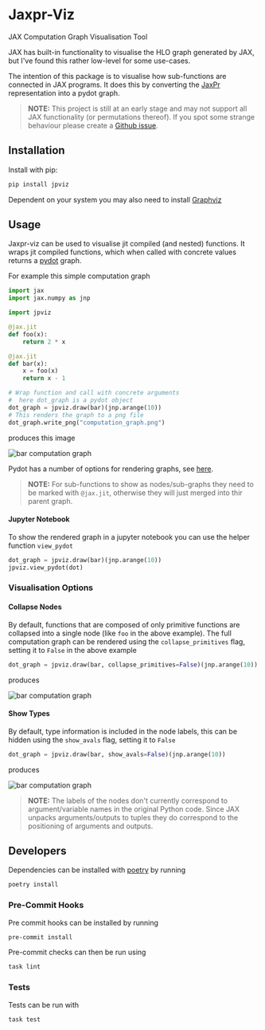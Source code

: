 # Jaxpr-Viz

JAX Computation Graph Visualisation Tool

JAX has built-in functionality to visualise the
HLO graph generated by JAX, but I've found this rather
low-level for some use-cases.

The intention of this package is to visualise how
sub-functions are connected in JAX programs. It does
this by converting the [JaxPr](https://jax.readthedocs.io/en/latest/jaxpr.html)
representation into a pydot graph.

> **NOTE:** This project is still at an early stage and may not
> support all JAX functionality (or permutations thereof). If you spot
> some strange behaviour please create a [Github issue](https://github.com/zombie-einstein/jaxpr-viz/issues).

## Installation

Install with pip:

```bash
pip install jpviz
```

Dependent on your system you may also need to install [Graphviz](https://www.graphviz.org/)

## Usage

Jaxpr-viz can be used to visualise jit compiled (and nested)
functions. It wraps jit compiled functions, which when called
with concrete values returns a [pydot](https://github.com/pydot/pydot)
graph.

For example this simple computation graph

```python
import jax
import jax.numpy as jnp

import jpviz

@jax.jit
def foo(x):
    return 2 * x

@jax.jit
def bar(x):
    x = foo(x)
    return x - 1

# Wrap function and call with concrete arguments
#  here dot_graph is a pydot object
dot_graph = jpviz.draw(bar)(jnp.arange(10))
# This renders the graph to a png file
dot_graph.write_png("computation_graph.png")
```

produces this image

![bar computation graph](.github/images/bar_collapsed.png)

Pydot has a number of options for rendering graphs, see
[here](https://github.com/pydot/pydot#output).

> **NOTE:** For sub-functions to show as nodes/sub-graphs they
> need to be marked with `@jax.jit`, otherwise they will just
> merged into thir parent graph.

#### Jupyter Notebook

To show the rendered graph in a jupyter notebook you can use the
helper function `view_pydot`

```python
dot_graph = jpviz.draw(bar)(jnp.arange(10))
jpviz.view_pydot(dot)
```

### Visualisation Options

#### Collapse Nodes
By default, functions that are composed of only primitive functions
are collapsed into a single node (like `foo` in the above example).
The full computation graph can be rendered using the `collapse_primitives`
flag, setting it to `False` in the above example

```python
dot_graph = jpviz.draw(bar, collapse_primitives=False)(jnp.arange(10))
```

produces

![bar computation graph](.github/images/bar_expanded.png)

#### Show Types

By default, type information is included in the node labels, this
can be hidden using the `show_avals` flag, setting it to `False`

```python
dot_graph = jpviz.draw(bar, show_avals=False)(jnp.arange(10))
```

produces

![bar computation graph](.github/images/bar_no_types.png "Title")

> **NOTE:** The labels of the nodes don't currently correspond
> to argument/variable names in the original Python code. Since
> JAX unpacks arguments/outputs to tuples they do correspond
> to the positioning of arguments and outputs.

## Developers

Dependencies can be installed with [poetry](https://python-poetry.org/) by running

```bash
poetry install
```

### Pre-Commit Hooks

Pre commit hooks can be installed by running

```bash
pre-commit install
```

Pre-commit checks can then be run using

```bash
task lint
```

### Tests

Tests can be run with

```bash
task test
```
